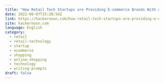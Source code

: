 ```yaml
---
title: "How Retail Tech Startups are Providing E-commerce Brands With a Competitive Advantage"
date: 2022-06-07T15:28:54Z
link: https://hackernoon.com/how-retail-tech-startups-are-providing-e-commerce-brands-with-a-competitive-advantage?source=rss&utm_medium=RSS&utm_source=news.12bit.vn
site: hackernoon.com
language: English
category:
  - retail
  - retail-technology
  - startup
  - ecommerce
  - shopping
  - online-shopping
  - technology
  - writing-prompts
draft: false
---
```


